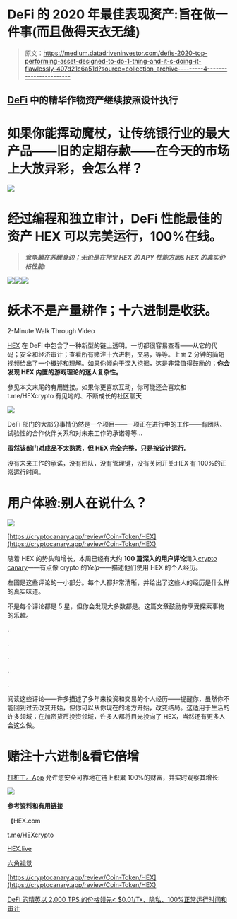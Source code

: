 # DeFi 的 2020 年最佳表现资产:旨在做一件事(而且做得天衣无缝)

> 原文：<https://medium.datadriveninvestor.com/defis-2020-top-performing-asset-designed-to-do-1-thing-and-it-s-doing-it-flawlessly-407d21c6a51d?source=collection_archive---------4----------------------->

## [DeFi](https://www.coindesk.com/what-is-defi) 中的精华作物资产继续按照设计执行

# 如果你能挥动魔杖，让传统银行业的最大产品——旧的定期存款——在今天的市场上大放异彩，会怎么样？

![](img/6d1365913fbfcd1aa581925fd11cb58b.png)

# 经过编程和独立审计，DeFi 性能最佳的资产 HEX 可以完美运行，100%在线。

> ***竞争躺在苏醒身边；无论是在押宝 HEX 的 APY 性能方面& HEX 的真实价格性能:***

![](img/c7fef1cb371ac16c3851266e57efce07.png)![](img/97c639362f57ac5abc2e48730b1426b7.png)![](img/e360f9b0b3ec94ce854275c4cbe24c52.png)

# 妖术不是产量耕作；十六进制是收获。

2-Minute Walk Through Video

[HEX](http://www.hex.com) 在 DeFi 中包含了一种新型的链上透明。一切都很容易查看——从它的代码；安全和经济审计；查看所有赌注十六进制，交易，等等。上面 2 分钟的简短视频给出了一个概述和理解。如果你倾向于深入挖掘，这是非常值得鼓励的；**你会发现 HEX 内置的游戏理论的迷人复杂性。**

参见本文末尾的有用链接。如果你更喜欢互动，你可能还会喜欢和 t.me/HEXcrypto 有见地的、不断成长的社区聊天

![](img/52ce900dcde8f69f60c48d13e17b4e87.png)

DeFi 部门的大部分事情仍然是一个项目——一项正在进行中的工作——有团队、试验性的合作伙伴关系和对未来工作的承诺等等…

**虽然该部门对成品不太熟悉，但 HEX 完全完整，只是按设计运行。**

没有未来工作的承诺，没有团队，没有管理键，没有关闭开关:HEX 有 100%的正常运行时间。

# 用户体验:别人在说什么？

![](img/26c90062eac9007a08769cff14fdbd52.png)

[https://cryptocanary.app/review/Coin-Token/HEX](https://cryptocanary.app/review/Coin-Token/HEX)

随着 HEX 的势头和增长，本周已经有大约 **100 篇深入的用户评论**涌入[crypto canary](https://cryptocanary.app/review/Coin-Token/HEX)——有点像 crypto 的*Yelp*——描述他们使用 HEX 的个人经历。

左图是这些评论的一小部分。每个人都非常清晰，并给出了这些人的经历是什么样的真实味道。

不是每个评论都是 5 星，但你会发现大多数都是。这篇文章鼓励你享受探索事物的乐趣。

.

.

.

.

.

阅读这些评论——许多描述了多年来投资和交易的个人经历——提醒你，虽然你不能回到过去改变开始，但你可以从你现在的地方开始，改变结局。这适用于生活的许多领域；在加密货币投资领域，许多人都将目光投向了 HEX，当然还有更多人会这么做。

# 赌注十六进制&看它倍增

[打桩工。App](https://staker.app/invite/PQn8) 允许您安全可靠地在链上积累 100%的财富，并实时观察其增长:

[![](img/9efe110fa899fa7ed6b1d4f5adeb64ce.png)](https://staker.app/invite/PQn8)

**参考资料和有用链接**

【HEX.com 

[t.me/HEXcrypto](http://t.me/HEXcrypto)

[HEX.live](http://hex.live)

[六角视觉](http://hex.vision)

[https://cryptocanary.app/review/Coin-Token/HEX](https://cryptocanary.app/review/Coin-Token/HEX)

[DeFi 的精英以 2,000 TPS 的价格领先< $0.01/Tx、隐私、100%正常运行时间和审计](https://medium.com/@tldrtaylor/defis-cream-of-the-crop-blazes-ahead-with-2-000-tps-at-0-01-tx-privacy-100-uptime-audits-e3a0708b498a?source=friends_link&sk=85ab262c22f38942a755fc7fea188fc3)